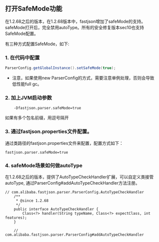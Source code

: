## 打开SafeMode功能
在1.2.68之后的版本，在1.2.68版本中，fastjson增加了safeMode的支持。safeMode打开后，完全禁用autoType。所有的安全修复版本sec10也支持SafeMode配置。

有三种方式配置SafeMode，如下:<br/>
### 1. 在代码中配置
```java
ParserConfig.getGlobalInstance().setSafeMode(true); 
```
* 注意，如果使用new ParserConfig的方式，需要注意单例处理，否则会导致低性能full gc。


### 2. 加上JVM启动参数
```script
    -Dfastjson.parser.safeMode=true 
```
如果有多个包名前缀，用逗号隔开

### 3. 通过fastjson.properties文件配置。
通过类路径的fastjson.properties文件来配置，配置方式如下：
```
fastjson.parser.safeMode=true
```

### 4. safeMode场景如何做autoType
在1.2.68之后的版本，提供了AutoTypeCheckHandler扩展，可以自定义类接管autoType, 通过ParserConfig#addAutoTypeCheckHandler方法注册。

```
// com.alibaba.fastjson.parser.ParserConfig.AutoTypeCheckHandler
    /**
     * @since 1.2.68
     */
    public interface AutoTypeCheckHandler {
        Class<?> handler(String typeName, Class<?> expectClass, int features);
    }

    // com.alibaba.fastjson.parser.ParserConfig#addAutoTypeCheckHandler
```
